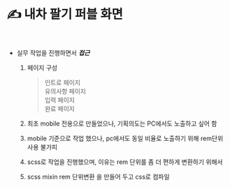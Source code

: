# ✍️ 내차 팔기 퍼블 화면

<br />

* 실무 작업을 진행하면서 _**접근**_

    1. 페이지 구성

        > 인트로 페이지     
        > 유의사항 페이지   
        > 입력  페이지  
        > 완료 페이지   

    2. 최초 mobile 전용으로 만들었으나, 기획의도는 PC에서도 노출하고 싶어 함
    3. mobile 기준으로 작업 했으나, pc에서도 동일 비율로 노출하기 위해 rem단위 사용 불가피
    3. scss로 작업을 진행했으며, 이유는 rem 단위를 좀 더 편하게 변환하기 위해서
    4. scss mixin rem 단위변환 을 만들어 두고 css로 컴파일

<br />

